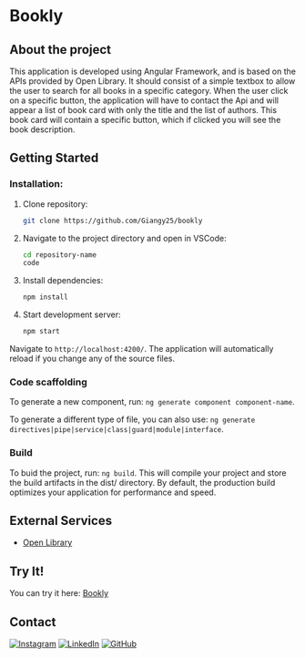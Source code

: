 # Bookly

## About the project
This application is developed using Angular Framework, and is based on the APIs provided by Open Library.
It should consist of a simple textbox to allow the user to search for all books in a specific category.
When the user click on a specific button, the application will have to contact the Api and will appear a list of book card with only the title and the list of authors.
This book card will contain a specific button, which if clicked you will see the book description.

## Getting Started 
### Installation: 
1. Clone repository:
   
   ```bash
   git clone https://github.com/Giangy25/bookly
   ```
2. Navigate to the project directory and open in VSCode:
   
   ```bash
   cd repository-name
   code 
   ```
3. Install dependencies:
   
   ```bash
   npm install
   ```
4. Start development server:
   
   ```bash
   npm start
   ```
  Navigate to `http://localhost:4200/`. The application will automatically reload if you change any of the source files.

### Code scaffolding

To generate a new component, run: `ng generate component component-name`.

To generate a different type of file, you can also use: `ng generate directives|pipe|service|class|guard|module|interface`.

### Build

To buid the project, run: `ng build`.
This will compile your project and store the build artifacts in the dist/ directory. By default, the production build optimizes your application for performance and speed.

## External Services
- [Open Library](https://openlibrary.org/developers/api)

##  Try It!
You can try it here: [Bookly](https://bookly-b7b4e.web.app/)

## Contact
 [![Instagram](https://img.shields.io/badge/Instagram-%23E4405F.svg?style=for-the-badge&logo=Instagram&logoColor=white)](https://www.instagram.com/angiirosi/)
 [![LinkedIn](https://img.shields.io/badge/linkedin-%230077B5.svg?style=for-the-badge&logo=linkedin&logoColor=white)](https://www.linkedin.com/in/angela-rosace-744925291/)
 [![GitHub](https://img.shields.io/badge/github-%23121011.svg?style=for-the-badge&logo=github&logoColor=white)](https://github.com/AngelaRos25)

